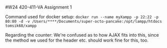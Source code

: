 #W24 420-411-VA Assignment 1

Command used for docker setup: `docker run --name myXampp -p 22:22 -p 80:80 -d -v /Users/****/Documents/super-octo-pancake:/opt/lampp/htdocs tomsik68/xampp`

Regarding the counter: We're confused as to how AJAX fits into this, since the method we used for the header etc. should work fine for this, too.
